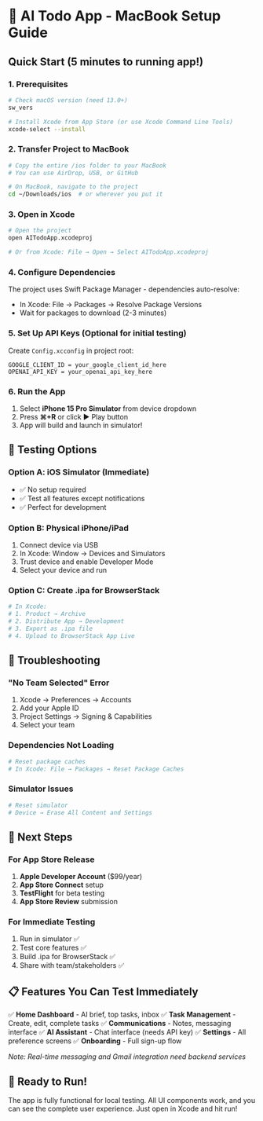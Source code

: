 # 🍎 AI Todo App - MacBook Setup Guide

## Quick Start (5 minutes to running app!)

### 1. Prerequisites
```bash
# Check macOS version (need 13.0+)
sw_vers

# Install Xcode from App Store (or use Xcode Command Line Tools)
xcode-select --install
```

### 2. Transfer Project to MacBook
```bash
# Copy the entire /ios folder to your MacBook
# You can use AirDrop, USB, or GitHub

# On MacBook, navigate to the project
cd ~/Downloads/ios  # or wherever you put it
```

### 3. Open in Xcode
```bash
# Open the project
open AITodoApp.xcodeproj

# Or from Xcode: File → Open → Select AITodoApp.xcodeproj
```

### 4. Configure Dependencies
The project uses Swift Package Manager - dependencies auto-resolve:
- In Xcode: File → Packages → Resolve Package Versions
- Wait for packages to download (2-3 minutes)

### 5. Set Up API Keys (Optional for initial testing)
Create `Config.xcconfig` in project root:
```
GOOGLE_CLIENT_ID = your_google_client_id_here
OPENAI_API_KEY = your_openai_api_key_here
```

### 6. Run the App
1. Select **iPhone 15 Pro Simulator** from device dropdown
2. Press **⌘+R** or click ▶️ Play button
3. App will build and launch in simulator!

## 📱 Testing Options

### Option A: iOS Simulator (Immediate)
- ✅ No setup required
- ✅ Test all features except notifications
- ✅ Perfect for development

### Option B: Physical iPhone/iPad
1. Connect device via USB
2. In Xcode: Window → Devices and Simulators
3. Trust device and enable Developer Mode
4. Select your device and run

### Option C: Create .ipa for BrowserStack
```bash
# In Xcode:
# 1. Product → Archive
# 2. Distribute App → Development
# 3. Export as .ipa file
# 4. Upload to BrowserStack App Live
```

## 🔧 Troubleshooting

### "No Team Selected" Error
1. Xcode → Preferences → Accounts
2. Add your Apple ID
3. Project Settings → Signing & Capabilities
4. Select your team

### Dependencies Not Loading
```bash
# Reset package caches
# In Xcode: File → Packages → Reset Package Caches
```

### Simulator Issues
```bash
# Reset simulator
# Device → Erase All Content and Settings
```

## 🚀 Next Steps

### For App Store Release
1. **Apple Developer Account** ($99/year)
2. **App Store Connect** setup
3. **TestFlight** for beta testing
4. **App Store Review** submission

### For Immediate Testing
1. Run in simulator ✅
2. Test core features ✅
3. Build .ipa for BrowserStack ✅
4. Share with team/stakeholders ✅

## 📋 Features You Can Test Immediately

✅ **Home Dashboard** - AI brief, top tasks, inbox
✅ **Task Management** - Create, edit, complete tasks
✅ **Communications** - Notes, messaging interface
✅ **AI Assistant** - Chat interface (needs API key)
✅ **Settings** - All preference screens
✅ **Onboarding** - Full sign-up flow

*Note: Real-time messaging and Gmail integration need backend services*

## 🎯 Ready to Run!

The app is fully functional for local testing. All UI components work, and you can see the complete user experience. Just open in Xcode and hit run!